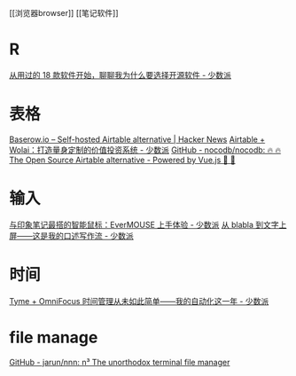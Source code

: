 [[浏览器browser]]
[[笔记软件]]

# R
[从用过的 18 款软件开始，聊聊我为什么要选择开源软件 - 少数派](https://sspai.com/post/70059)

# 表格
[Baserow.io – Self-hosted Airtable alternative | Hacker News](https://news.ycombinator.com/item?id=26448985)
[Airtable + Wolai：打造量身定制的价值投资系统 - 少数派](https://sspai.com/post/65406)
[GitHub - nocodb/nocodb: 🔥 🔥 The Open Source Airtable alternative - Powered by Vue.js 🚀 🚀](https://github.com/nocodb/nocodb)

# 输入
[与印象笔记最搭的智能鼠标：EverMOUSE 上手体验 - 少数派](https://sspai.com/post/63888)
[从 blabla 到文字上屏——这是我的口述写作流 - 少数派](https://sspai.com/post/64515)

# 时间
[Tyme + OmniFocus 时间管理从未如此简单——我的自动化这一年 - 少数派](https://sspai.com/post/65275)

# file manage
[GitHub - jarun/nnn: n³ The unorthodox terminal file manager](https://github.com/jarun/nnn)
